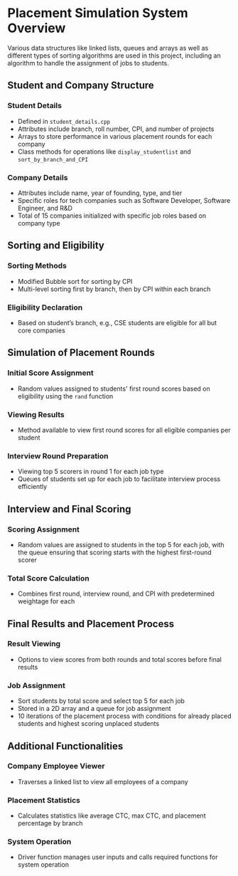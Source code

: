 # Placement Simulation System Overview

Various data structures like linked lists, queues and arrays as well as different types of sorting algorithms are used in this project, including an algorithm to handle the assignment of jobs to students.

## Student and Company Structure

### Student Details
- Defined in `student_details.cpp`
- Attributes include branch, roll number, CPI, and number of projects
- Arrays to store performance in various placement rounds for each company
- Class methods for operations like `display_studentlist` and `sort_by_branch_and_CPI`

### Company Details
- Attributes include name, year of founding, type, and tier
- Specific roles for tech companies such as Software Developer, Software Engineer, and R&D
- Total of 15 companies initialized with specific job roles based on company type

## Sorting and Eligibility

### Sorting Methods
- Modified Bubble sort for sorting by CPI
- Multi-level sorting first by branch, then by CPI within each branch

### Eligibility Declaration
- Based on student’s branch, e.g., CSE students are eligible for all but core companies

## Simulation of Placement Rounds

### Initial Score Assignment
- Random values assigned to students' first round scores based on eligibility using the `rand` function

### Viewing Results
- Method available to view first round scores for all eligible companies per student

### Interview Round Preparation
- Viewing top 5 scorers in round 1 for each job type
- Queues of students set up for each job to facilitate interview process efficiently

## Interview and Final Scoring

### Scoring Assignment
- Random values are assigned to students in the top 5 for each job, with the queue ensuring that scoring starts with the highest first-round scorer

### Total Score Calculation
- Combines first round, interview round, and CPI with predetermined weightage for each

## Final Results and Placement Process

### Result Viewing
- Options to view scores from both rounds and total scores before final results

### Job Assignment
- Sort students by total score and select top 5 for each job
- Stored in a 2D array and a queue for job assignment
- 10 iterations of the placement process with conditions for already placed students and highest scoring unplaced students

## Additional Functionalities

### Company Employee Viewer
- Traverses a linked list to view all employees of a company

### Placement Statistics
- Calculates statistics like average CTC, max CTC, and placement percentage by branch

### System Operation
- Driver function manages user inputs and calls required functions for system operation

